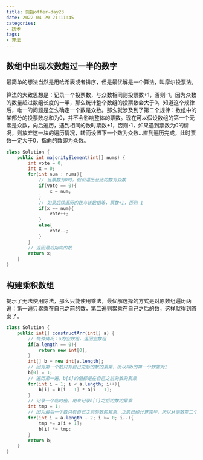 ```yaml
---
title: 剑指offer-day23
date: 2022-04-29 21:11:45
categories:
- 技术
tags:
- 算法
---
```


## 数组中出现次数超过一半的数字

最简单的想法当然是用哈希表或者排序，但是最优解是一个算法，叫摩尔投票法。

算法的大致思想是：记录一个投票数，与众数相同则投票数+1，否则-1。因为众数的数量超过数组长度的一半，那么统计整个数组的投票数会大于0。知道这个规律后，唯一的问题是怎么确定一个数是众数。那么就涉及到了第二个规律：数组中的某部分的投票数总和为0，并不会影响整体的票数。现在可以假设数组的第一个元素是众数，向后遍历，遇到相同的数时票数+1，否则-1，如果遇到票数为0的情况，则放弃这一块的遍历情况，转而设置下一个数为众数...直到遍历完成，此时票数一定大于0，指向的数即为众数。

```java
class Solution {
    public int majorityElement(int[] nums) {
        int vote = 0;
        int x = 0;
        for(int num : nums){
            // 当票数为0时，假设遍历至此的数为众数
            if(vote == 0){
                x = num;
            }
            // 如果后续遍历的数与该数相等，票数+1，否则-1
            if(x == num){
                vote++;
            }
            else{
                vote--;
            }
        }
        // 返回最后指向的数
        return x;
    }
}
```

## 构建乘积数组

提示了无法使用除法，那么只能使用乘法，最优解选择的方式是对原数组遍历两遍：第一遍只累乘在自己之前的数，第二遍则累乘在自己之后的数，这样就得到答案了。

```java
class Solution {
    public int[] constructArr(int[] a) {
        // 特殊情况：a为空数组，返回空数组
        if(a.length == 0){
            return new int[0];
        }
        int[] b = new int[a.length];
        // 因为第一个数只有自己之后的数的累乘，所以将b的第一个数置为1
        b[0] = 1;
        // 遍历第一遍，b[i]的值都是在自己之前的数的累乘
        for(int i = 1; i < a.length; i++){
            b[i] = b[i - 1] * a[i - 1];
        }
        // 记录一个临时值，用来记录b[i]之后的数的累乘
        int tmp = 1;
        // 因为最后一个数只有自己之前的数的累乘，之前已经计算完毕，所以从倒数第二个数开始
        for(int i = a.length - 2; i >= 0; i--){
            tmp *= a[i + 1];
            b[i] *= tmp;
        }
        return b;
    }
}
```

